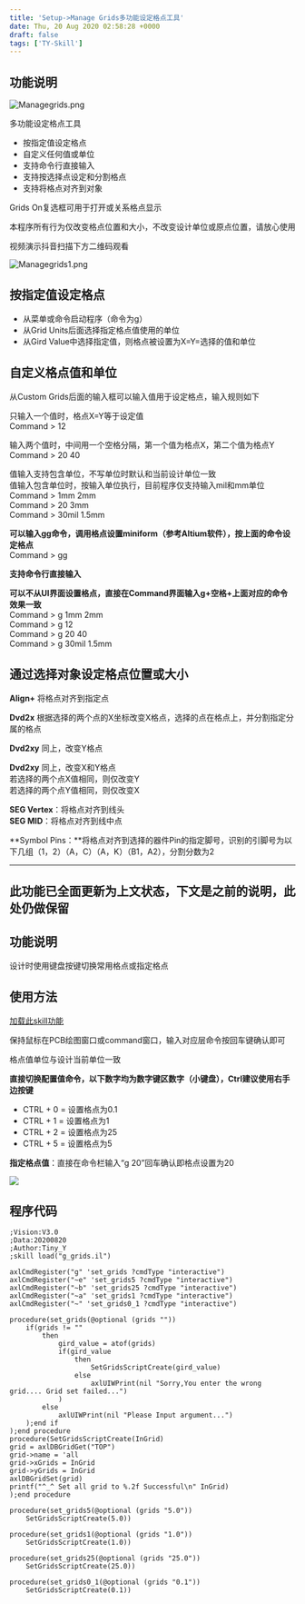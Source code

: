 ```yaml
---
title: 'Setup->Manage Grids多功能设定格点工具'
date: Thu, 20 Aug 2020 02:58:28 +0000
draft: false
tags: ['TY-Skill']
---
```


功能说明
----

![Managegrids.png](https://a1024.synology.me:222/images/blog2023/Managegrids.png)

多功能设定格点工具

*   按指定值设定格点
*   自定义任何值或单位
*   支持命令行直接输入
*   支持按选择点设定和分割格点
*   支持将格点对齐到对象

Grids On复选框可用于打开或关系格点显示

本程序所有行为仅改变格点位置和大小，不改变设计单位或原点位置，请放心使用

视频演示抖音扫描下方二维码观看

![Managegrids1.png](https://a1024.synology.me:222/images/blog2023/Managegrids1.png)

按指定值设定格点
--------

*   从菜单或命令启动程序（命令为g）
*   从Grid Units后面选择指定格点值使用的单位
*   从Gird Value中选择指定值，则格点被设置为X=Y=选择的值和单位

自定义格点值和单位
---------

从Custom Grids后面的输入框可以输入值用于设定格点，输入规则如下

只输入一个值时，格点X=Y等于设定值  
Command > 12

输入两个值时，中间用一个空格分隔，第一个值为格点X，第二个值为格点Y  
Command > 20 40

值输入支持包含单位，不写单位时默认和当前设计单位一致  
值输入包含单位时，按输入单位执行，目前程序仅支持输入mil和mm单位  
Command > 1mm 2mm  
Command > 20 3mm  
Command > 30mil 1.5mm

**可以输入gg命令，调用格点设置miniform（参考Altium软件），按上面的命令设定格点**  
Command > gg

**支持命令行直接输入**

**可以不从UI界面设置格点，直接在Command界面输入g+空格+上面对应的命令效果一致**  
Command > g 1mm 2mm  
Command > g 12  
Command > g 20 40  
Command > g 30mil 1.5mm

通过选择对象设定格点位置或大小
---------------

**Align+** 将格点对齐到指定点

**Dvd2x** 根据选择的两个点的X坐标改变X格点，选择的点在格点上，并分割指定分属的格点

**Dvd2xy** 同上，改变Y格点

**Dvd2xy** 同上，改变X和Y格点  
若选择的两个点X值相同，则仅改变Y  
若选择的两个点Y值相同，则仅改变X

**SEG Vertex**：将格点对齐到线头  
**SEG MID**：将格点对齐到线中点

**Symbol Pins：**将格点对齐到选择的器件Pin的指定脚号，识别的引脚号为以下几组（1，2）（A，C）（A，K）（B1，A2），分割分数为2

* * *

此功能已全面更新为上文状态，下文是之前的说明，此处仍做保留
-----------------------------

功能说明
----

设计时使用键盘按键切换常用格点或指定格点

使用方法
----

[加载此skill功能](https://a1024.synology.me:1024/allegro-skill%e5%8a%a0%e8%bd%bd/)

保持鼠标在PCB绘图窗口或command窗口，输入对应层命令按回车键确认即可

格点值单位与设计当前单位一致

**直接切换配置值命令，以下数字均为数字键区数字（小键盘），Ctrl建议使用右手边按键**

*   CTRL + 0 = 设置格点为0.1
*   CTRL + 1 = 设置格点为1
*   CTRL + 2 = 设置格点为25
*   CTRL + 5 = 设置格点为5

**指定格点值**：直接在命令栏输入“g 20”回车确认即格点设置为20

![](http://a1024.synology.me:222/images/blog2022/ggrid.gif)

程序代码
----

```
;Vision:V3.0
;Data:20200820
;Author:Tiny_Y
;skill load("g_grids.il")

axlCmdRegister("g" 'set_grids ?cmdType "interactive")
axlCmdRegister("~e" 'set_grids5 ?cmdType "interactive")
axlCmdRegister("~b" 'set_grids25 ?cmdType "interactive")
axlCmdRegister("~a" 'set_grids1 ?cmdType "interactive")
axlCmdRegister("~" 'set_grids0_1 ?cmdType "interactive")

procedure(set_grids(@optional (grids ""))
	if(grids != ""
		then
			gird_value = atof(grids)
			if(gird_value
				then
					SetGridsScriptCreate(gird_value)
				else
					axlUIWPrint(nil "Sorry,You enter the wrong grid.... Grid set failed...")
			)
		else
			axlUIWPrint(nil "Please Input argument...")
	);end if 
);end procedure
procedure(SetGridsScriptCreate(InGrid)
grid = axlDBGridGet("TOP")
grid->name = 'all
grid->xGrids = InGrid
grid->yGrids = InGrid
axlDBGridSet(grid)
printf("^_^ Set all grid to %.2f Successful\n" InGrid)
);end procedure

procedure(set_grids5(@optional (grids "5.0"))
	SetGridsScriptCreate(5.0))

procedure(set_grids1(@optional (grids "1.0"))
	SetGridsScriptCreate(1.0))

procedure(set_grids25(@optional (grids "25.0"))
	SetGridsScriptCreate(25.0))

procedure(set_grids0_1(@optional (grids "0.1"))
	SetGridsScriptCreate(0.1))
```